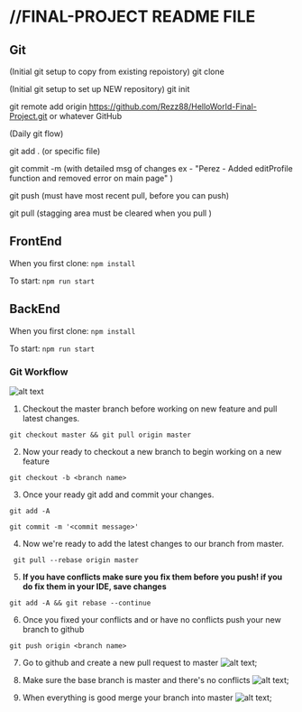 //FINAL-PROJECT README FILE
==

Git
--
(Initial git setup to copy from existing repoistory)
git clone

(Initial git setup to set up NEW repository)
git init

git remote add origin https://github.com/Rezz88/HelloWorld-Final-Project.git or whatever GitHub

(Daily git flow)

git add . (or specific file)

git commit -m (with detailed msg of changes ex - "Perez - Added editProfile function and removed error on main page" )   

git push (must have most recent pull, before you can push)

git pull (stagging area must be cleared when you pull )

FrontEnd
--
When you first clone:
```npm install```

To start:
```npm run start```

BackEnd
--
When you first clone:
```npm install```

To start:
```npm run start```

### Git Workflow

![alt text](https://media.giphy.com/media/l4hLWYhVo0gHgGTwk/giphy.gif)

1. Checkout the master branch before working on new feature and pull latest changes.

```git checkout master && git pull origin master```

2. Now your ready to checkout a new branch to begin working on a new feature

```git checkout -b <branch name>```

3. Once your ready git add and commit your changes.

```git add -A```

```git commit -m '<commit message>'```

4. Now we're ready to add the latest changes to our branch from master.

``` git pull --rebase origin master```

5. **If you have conflicts make sure you fix them before you push! if you do fix them in your IDE, save changes**

```git add -A && git rebase --continue```

6. Once you fixed your conflicts and or have no conflicts push your new branch to github

```git push origin <branch name>```

7. Go to github and create a new pull request to master
![alt text](./newpull.png);

8. Make sure the base branch is master and there's no conflicts
![alt text](./pull.png);

9. When everything is good merge your branch into master
![alt text](./good.png);

